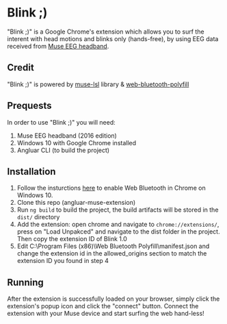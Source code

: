 # Blink ;) 

"Blink ;)" is a Google Chrome's extension which allows you to surf the interent with head motions and blinks only (hands-free), by using EEG data received from [Muse EEG headband](http://www.choosemuse.com/).


## Credit

"Blink ;)" is powered by [muse-lsl](https://github.com/urish/muse-lsl) library & [web-bluetooth-polyfill](https://github.com/urish/web-bluetooth-polyfill/)

## Prequests

In order to use "Blink ;)" you will need:
1. Muse EEG headband (2016 edition)
2. Windows 10 with Google Chrome installed
3. Angluar CLI (to build the project)


## Installation
1. Follow the insturctions [here](https://github.com/urish/web-bluetooth-polyfill/) to enable Web Bluetooth in Chrome on Windows 10.
2. Clone this repo (angluar-muse-extension)
3. Run `ng build` to build the project, the build artifacts will be stored in the `dist/` directory
4. Add the extension: open chrome and navigate to `chrome://extensions/`, press on "Load Unpakced" and navigate to the dist folder in the project. Then copy the extension ID of Blink 1.0
5. Edit C:\Program Files (x86)\Web Bluetooth Polyfill\manifest.json and change the extension id in the allowed_origins section to match the extension ID you found in step 4


## Running
After the extension is successfully loaded on your browser, simply click the extension's popup icon and click the "connect" button.
Connect the extension with your Muse device and start surfing the web hand-less!

